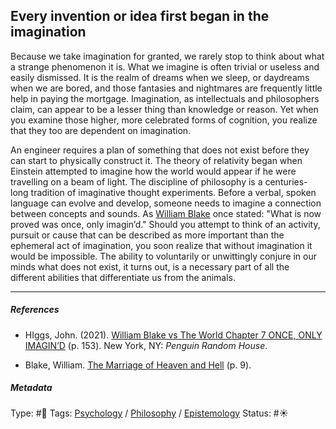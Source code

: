 ## Every invention or idea first began in the imagination

Because we take imagination for granted, we rarely stop to think about what a strange phenomenon it is. What we imagine is often trivial or useless and easily dismissed. It is the realm of dreams when we sleep, or daydreams when we are bored, and those fantasies and nightmares are frequently little help in paying the mortgage. Imagination, as intellectuals and philosophers claim, can appear to be a lesser thing than knowledge or reason. Yet when you examine those higher, more celebrated forms of cognition, you realize that they too are dependent on imagination.

An engineer requires a plan of something that does not exist before they can start to physically construct it. The theory of relativity began when Einstein attempted to imagine how the world would appear if he were travelling on a beam of light. The discipline of philosophy is a centuries-long tradition of imaginative thought experiments. Before a verbal, spoken language can evolve and develop, someone needs to imagine a connection between concepts and sounds. As [William Blake]() once stated: "What is now proved was once, only imagin’d." Should you attempt to think of an activity, pursuit or cause that can be described as more important than the ephemeral act of imagination, you soon realize that without imagination it would be impossible. The ability to voluntarily or unwittingly conjure in our minds what does not exist, it turns out, is a necessary part of all the different abilities that differentiate us from the animals.

---

##### References

* HIggs, John. (2021). [William Blake vs The World Chapter 7 ONCE, ONLY IMAGIN’D](William%20Blake%20vs%20The%20World%20Chapter%207%20ONCE,%20ONLY%20IMAGIN%E2%80%99D.md) (p. 153). New York, NY: *Penguin Random House*.

* Blake, William. [The Marriage of Heaven and Hell](The%20Marriage%20of%20Heaven%20and%20Hell.md) (p. 9). 

##### Metadata

Type: #🔴 
Tags: [Psychology](Psychology.md) / [Philosophy](Philosophy.md) / [Epistemology](Epistemology.md)
Status: #☀️
